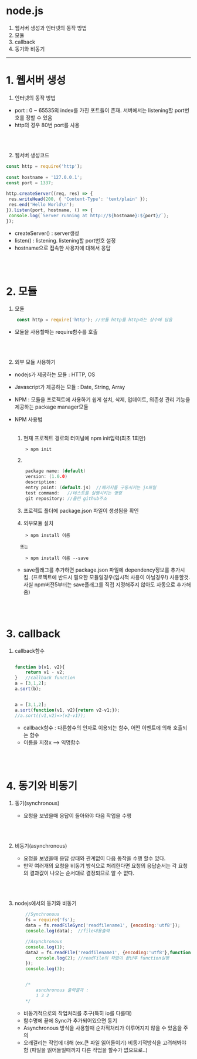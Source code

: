 # node.js

1. 웹서버 생성과 인터넷의 동작 방법
2. 모듈
3. callback
4. 동기와 비동기

------------------
# 1. 웹서버 생성

1. 인터넷의 동작 방법

- port : 0 ~ 65535의 index를 가진 포트들이 존재. 서버에서는 listening할 port번호를 정할 수 있음
- http의 경우 80번 port를 사용

</br></br>

2. 웹서버 생성코드

```js
const http = require('http');
 
const hostname = '127.0.0.1';
const port = 1337;
 
http.createServer((req, res) => {
 res.writeHead(200, { 'Content-Type': 'text/plain' });
 res.end('Hello World\n');
}).listen(port, hostname, () => {
 console.log(`Server running at http://${hostname}:${port}/`);
});

```
- createServer() : server생성
- listen() : listening. listening할 port번호 설정
- hostname으로 접속한 사용자에 대해서 응답

</br></br>

# 2. 모듈

1. 모듈
```js
    const http = require('http'); //모듈 http를 http라는 상수에 담음
```
- 모듈을 사용할때는 require함수를 호출

</br></br>

2. 외부 모듈 사용하기

- nodejs가 제공하는 모듈 : HTTP, OS
- Javascript가 제공하는 모듈 : Date, String, Array
- NPM : 모듈을 프로젝트에 사용하기 쉽게 설치, 삭제, 업데이트, 의존성 관리 기능을 제공하는 package manager모듈
- NPM 사용법
</br></br>

    1) 현재 프로젝트 경로의 터미널에 npm init입력(최초 1회만)
    ```
        > npm init
    ```
    2)
    ```c
        package name: (default)
        version: (1.0.0)    
        description:
        entry point: (default.js)  //패키지를 구동시키는 js파일
        test command:   //테스트를 실행시키는 명령
        git repository: //올린 github주소
    
    ```
    3) 프로젝트 폴더에 package.json 파일이 생성됨을 확인

    4) 외부모듈 설치
    ```
        > npm install 이름
    ```
        또는
    ```
        > npm install 이름 --save
    ```
    - save플래그를 추가하면 package.json 파일에 dependency정보를 추가시킴. (프로젝트에 반드시 필요한 모듈일경우(임시적 사용이 아닐경우!) 사용할것. 사실 npm버전5부터는 save플래그를 직접 지정해주지 않아도 자동으로 추가해줌)

</br></br>

# 3. callback

1. callback함수
    ```js

    function b(v1, v2){
        return v1 - v2;
    }   //callback function 
    a = [3,1,2];
    a.sort(b);

    ```
    ```js

    a = [3,1,2];
    a.sort(function(v1, v2){return v2-v1;});
    //a.sort((v1,v2)=>(v2-v1));

    ```
    - callback함수 : 다른함수의 인자로 이용되는 함수, 어떤 이벤트에 의해 호출되는 함수
    - 이름을 지정x  --> 익명함수

</br></br>

# 4. 동기와 비동기

1. 동기(synchronous)
    
    - 요청을 보냈을때 응답이 돌아와야 다음 작업을 수행

</br></br>

2. 비동기(asynchronous)

    - 요청을 보냈을때 응답 상태와 관계없이 다음 동작을 수행 할수 있다.
    - 만약 여러개의 요청을 비동기 방식으로 처리한다면 요청의 응답순서는 각 요청의 결과값이 나오는 순서대로 결정되므로 알 수 없다.

</br></br>

3. nodejs에서의 동기와 비동기

    ```js
        //Synchronous
        fs = require('fs');
        data = fs.readFileSync('readfilename1', {encoding:'utf8'});
        console.log(data);  //file내용출력

        //Asynchronous
        console.log(1);
        data2 = fs.readFile('readfilename1', {encoding:'utf8'},function(err,data){
            console.log(2); //readFile의 작업이 끝난후 function실행
        });
        console.log(3);


        /*
            asnchronous 출력결과 : 
            1 3 2
        */
    ```


    - 비동기적으로의 작업처리를 추구(특히 io를 다룰때)
    - 함수명에 끝에 Sync가 추가되어있으면 동기
    - Asynchronous 방식을 사용할때 순차적처리가 이루어지지 않을 수 있음을 주의
    - 오래걸리는 작업에 대해 (ex.큰 파일 읽어들이기) 비동기적방식을 고려해봐야함 (파일을 읽어들일때까지 다른 작업을 할수가 없으므로..)
    